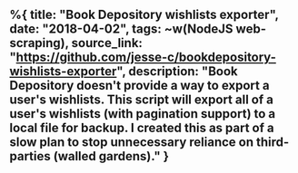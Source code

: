%{
    title: "Book Depository wishlists exporter",
    date: "2018-04-02",
    tags: ~w(NodeJS web-scraping),
    source_link: "https://github.com/jesse-c/bookdepository-wishlists-exporter",
    description: "Book Depository doesn't provide a way to export a user's wishlists. This script will export all of a user's wishlists (with pagination support) to a local file for backup. I created this as part of a slow plan to stop unnecessary reliance on third-parties (walled gardens)."
}
---

